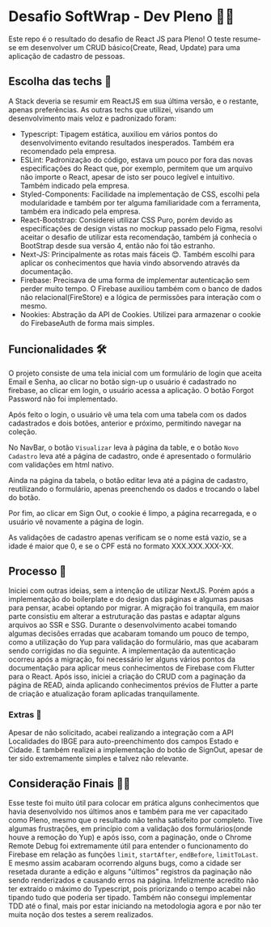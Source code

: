 # Desafio SoftWrap - Dev Pleno 👨‍🔧

Este repo é o resultado do desafio de React JS para Pleno! O teste resume-se em desenvolver um CRUD básico(Create, Read, Update) para uma aplicação de cadastro de pessoas.

## Escolha das techs 🤖
A Stack deveria se resumir em ReactJS em sua última versão, e o restante, apenas preferências. As outras techs que utilizei, visando um desenvolvimento mais veloz e padronizado foram:
* Typescript: Tipagem estática, auxiliou em vários pontos do desenvolvimento evitando resultados inesperados. Também era recomendado pela empresa.
* ESLint: Padronização do código, estava um pouco por fora das novas especificações do React que, por exemplo, permitem que um arquivo não importe o React, apesar de isto ser pouco legível e intuitivo. Também indicado pela empresa.
* Styled-Components: Facilidade na implementação de CSS, escolhi pela modularidade e também por ter alguma familiaridade com a ferramenta, também era indicado pela empresa.
* React-Bootstrap: Considerei utilizar CSS Puro, porém devido as especificações de design vistas no mockup passado pelo Figma, resolvi aceitar o desafio de utilizar esta recomendação, também já conhecia o BootStrap desde sua versão 4, então não foi tão estranho.
* Next-JS: Principalmente as rotas mais fáceis 😊. Também escolhi para aplicar os conhecimentos que havia vindo absorvendo através da documentação.
* Firebase: Precisava de uma forma de implementar autenticação sem perder muito tempo. O Firebase auxiliou também com o banco de dados não relacional(FireStore) e a lógica de permissões para interação com o mesmo.
* Nookies: Abstração da API de Cookies. Utilizei para armazenar o cookie do FirebaseAuth de forma mais simples.

## Funcionalidades 🛠
O projeto consiste de uma tela inicial com um formulário de login que aceita Email e Senha, ao clicar no botão sign-up o usuário é cadastrado no firebase, ao clicar em login, o usuário acessa a aplicação. O botão Forgot Password não foi implementado.

Após feito o login, o usuário vê uma tela com uma tabela com os dados cadastrados e dois botões, anterior e próximo, permitindo navegar na coleção.

No NavBar, o botão `Visualizar` leva à página da table, e o botão `Novo Cadastro` leva até a página de cadastro, onde é apresentado o formulário com validações em html nativo.

Ainda na página da tabela, o botão editar leva até a página de cadastro, reutilizando o formulário, apenas preenchendo os dados e trocando o label do botão.

Por fim, ao clicar em Sign Out, o cookie é limpo, a página recarregada, e o usuário vê novamente a página de login.

As validações de cadastro apenas verificam se o nome está vazio, se a idade é maior que 0, e se o CPF está no formato XXX.XXX.XXX-XX.

## Processo 📃
Iniciei com outras ideias, sem a intenção de utilizar NextJS. Porém após a implementação do boilerplate e do design das páginas e algumas pausas para pensar, acabei optando por migrar. A migração foi tranquila, em maior parte consistiu em alterar a estruturação das pastas e adaptar alguns arquivos ao SSR e SSG. Durante o desenvolvimento acabei tomando algumas decisões erradas que acabaram tomando um pouco de tempo, como a utilização do Yup para validação do formulário, mas que acabaram sendo corrigidas no dia seguinte. A implementação da autenticação ocorreu após a migração, foi necessário ler alguns vários pontos da documentação para aplicar meus conhecimentos de Firebase com Flutter para o React. Após isso, iniciei a criação do CRUD com a paginação da página de READ, ainda aplicando conhecimentos prévios de Flutter a parte de criação e atualização foram aplicadas tranquilamente.

### Extras 🌟
Apesar de não solicitado, acabei realizando a integração com a API Localidades do IBGE para auto-preenchimento dos campos Estado e Cidade. E também realizei a implementação do botão de SignOut, apesar de ter sido extremamente simples e talvez não relevante.

## Consideração Finais 👨‍🏫
Esse teste foi muito útil para colocar em prática alguns conhecimentos que havia desenvolvido nos últimos anos e também para me ver capacitado como Pleno, mesmo que o resultado não tenha satisfeito por completo.
Tive algumas frustrações, em princípio com a validação dos formulários(onde houve a remoção do Yup) e após isso, com a paginação, onde o Chrome Remote Debug foi extremamente útil para entender o funcionamento do Firebase em relação as funções `limit`, `startAfter`, `endBefore`, `limitToLast`. E mesmo assim acabaram ocorrendo alguns bugs, como a cidade ser resetada durante a edição e alguns "últimos" registros da paginação não sendo renderizados e causando erros na página.
Infelizmente acredito não ter extraído o máximo do Typescript, pois priorizando o tempo acabei não tipando tudo que poderia ser tipado. Também não consegui implementar TDD até o final, mais por estar iniciando na metodologia agora e por não ter muita noção dos testes a serem realizados.
